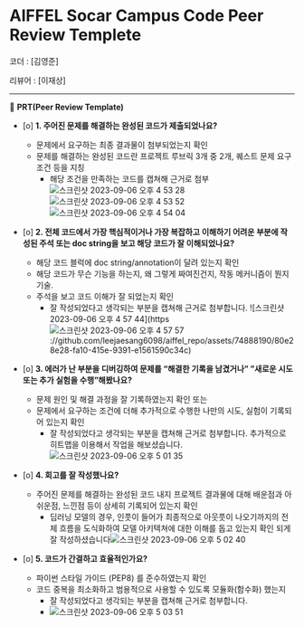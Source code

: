 # AIFFEL Socar Campus Code Peer Review Templete

코더 : [김영준]

리뷰어 : [이재상]

---

🔑 **PRT(Peer Review Template)**

- [o]  **1. 주어진 문제를 해결하는 완성된 코드가 제출되었나요?**
    - 문제에서 요구하는 최종 결과물이 첨부되었는지 확인
    - 문제를 해결하는 완성된 코드란 프로젝트 루브릭 3개 중 2개, 퀘스트 문제 요구조건 등을 지칭
        - 해당 조건을 만족하는 코드를 캡쳐해 근거로 첨부
![스크린샷 2023-09-06 오후 4 53 28](https://github.com/leejaesang6098/aiffel_repo/assets/74888190/d5057ed2-4131-4df2-a18b-229cc72c08c0)![스크린샷 2023-09-06 오후 4 53 52](https://github.com/leejaesang6098/aiffel_repo/assets/74888190/c2757671-b16d-424a-9885-7a8137352f79)![스크린샷 2023-09-06 오후 4 54 04](https://github.com/leejaesang6098/aiffel_repo/assets/74888190/bdd2129a-f80a-4dd1-8bdf-46b5bed1ab42)




    
- [o]  **2. 전체 코드에서 가장 핵심적이거나 가장 복잡하고 이해하기 어려운 부분에 작성된 
주석 또는 doc string을 보고 해당 코드가 잘 이해되었나요?**
    - 해당 코드 블럭에 doc string/annotation이 달려 있는지 확인
    - 해당 코드가 무슨 기능을 하는지, 왜 그렇게 짜여진건지, 작동 메커니즘이 뭔지 기술.
    - 주석을 보고 코드 이해가 잘 되었는지 확인
        - 잘 작성되었다고 생각되는 부분을 캡쳐해 근거로 첨부합니다.
![스크린샷 2023-09-06 오후 4 57 44](https![스크린샷 2023-09-06 오후 4 57 57](https://github.com/leejaesang6098/aiffel_repo/assets/74888190/42229503-14dd-4080-a352-d54a2ba98f9f)
://github.com/leejaesang6098/aiffel_repo/assets/74888190/80e28e28-fa10-415e-9391-e1561590c34c)

        


- [o]  **3. 에러가 난 부분을 디버깅하여 문제를 “해결한 기록을 남겼거나” 
”새로운 시도 또는 추가 실험을 수행”해봤나요?**
    - 문제 원인 및 해결 과정을 잘 기록하였는지 확인 또는
    - 문제에서 요구하는 조건에 더해 추가적으로 수행한 나만의 시도, 
    실험이 기록되어 있는지 확인
        - 잘 작성되었다고 생각되는 부분을 캡쳐해 근거로 첨부합니다.
추가적으로 히트맵을 이용해서 작업을 해보셨습니다.![스크린샷 2023-09-06 오후 5 01 35](https://github.com/leejaesang6098/aiffel_repo/assets/74888190/71df6e09-47a5-4e65-8945-b4e9c21f1161)


        
- [o]  **4. 회고를 잘 작성했나요?**
    - 주어진 문제를 해결하는 완성된 코드 내지 프로젝트 결과물에 대해
    배운점과 아쉬운점, 느낀점 등이 상세히 기록되어 있는지 확인
        - 딥러닝 모델의 경우,
        인풋이 들어가 최종적으로 아웃풋이 나오기까지의 전체 흐름을 도식화하여 
        모델 아키텍쳐에 대한 이해를 돕고 있는지 확인
            되게 잘 작성하셨습니다![스크린샷 2023-09-06 오후 5 02 40](https://github.com/leejaesang6098/aiffel_repo/assets/74888190/64c67704-f689-48e4-a8c7-4a11546a626c)



- [o]  **5. 코드가 간결하고 효율적인가요?**
    - 파이썬 스타일 가이드 (PEP8) 를 준수하였는지 확인
    - 코드 중복을 최소화하고 범용적으로 사용할 수 있도록 모듈화(함수화) 했는지
        - 잘 작성되었다고 생각되는 부분을 캡쳐해 근거로 첨부합니다.
        - ![스크린샷 2023-09-06 오후 5 03 51](https://github.com/leejaesang6098/aiffel_repo/assets/74888190/445b47c8-e0f7-4f0a-8efa-47b05610f1e5)

